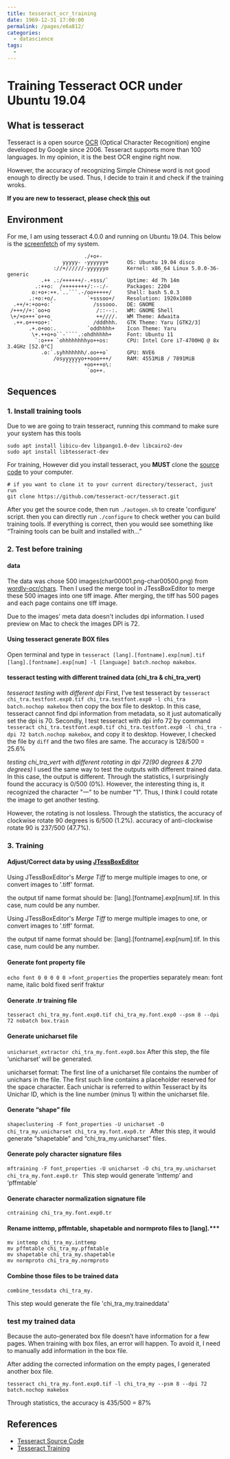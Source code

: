 ```yaml
---
title: tesseract_ocr_training
date: 1969-12-31 17:00:00
permalink: /pages/e6a812/
categories:
  - datascience
tags:
  - 
---
```

# Training Tesseract OCR under Ubuntu 19.04

## What is tesseract
Tesseract is a open source [OCR](https://en.wikipedia.org/wiki/Optical_character_recognition) (Optical Character Recognition) engine developed by Google since 2006. Tesseract supports more than 100 languages. In my opinion, it is the best OCR engine right now.



However, the accuracy of recognizing Simple Chinese word is not good enough to directly be used. Thus, I decide to train it and check if the training wroks.

**If you are new to tesseract, please check [this](https://github.com/tesseract-ocr/tesseract) out**

## Environment
For me, I am using tesseract 4.0.0 and running on Ubuntu 19.04. This below is the [screenfetch](https://github.com/KittyKatt/screenFetch) of my system.
```
                         ./+o+-       
                  yyyyy- -yyyyyy+      OS: Ubuntu 19.04 disco
               ://+//////-yyyyyyo      Kernel: x86_64 Linux 5.0.0-36-generic
           .++ .:/++++++/-.+sss/`      Uptime: 4d 7h 14m
         .:++o:  /++++++++/:--:/-      Packages: 2204
        o:+o+:++.`..```.-/oo+++++/     Shell: bash 5.0.3
       .:+o:+o/.          `+sssoo+/    Resolution: 1920x1080
  .++/+:+oo+o:`             /sssooo.   DE: GNOME
 /+++//+:`oo+o               /::--:.   WM: GNOME Shell
 \+/+o+++`o++o               ++////.   WM Theme: Adwaita
  .++.o+++oo+:`             /dddhhh.   GTK Theme: Yaru [GTK2/3]
       .+.o+oo:.          `oddhhhh+    Icon Theme: Yaru
        \+.++o+o``-````.:ohdhhhhh+     Font: Ubuntu 11
         `:o+++ `ohhhhhhhhyo++os:      CPU: Intel Core i7-4700HQ @ 8x 3.4GHz [52.0°C]
           .o:`.syhhhhhhh/.oo++o`      GPU: NVE6
               /osyyyyyyo++ooo+++/     RAM: 4551MiB / 7891MiB
                   ````` +oo+++o\:    
                          `oo++.     

```

## Sequences

### 1. Install training tools
Due to we are going to train tesseract, running this command to make sure your system has this tools
```shell
sudo apt install libicu-dev libpango1.0-dev libcairo2-dev
sudo apt install libtesseract-dev
```

For training, However did you install tesseract, you **MUST** clone the [source code](https://github.com/tesseract-ocr/tesseract) to your computer.
```
# if you want to clone it to your current directory/tesseract, just run
git clone https://github.com/tesseract-ocr/tesseract.git
```

After you get the source code, then run `./autogen.sh` to create 'configure' script. then you can directly run `./configure` to check wether you can build training tools. If everything is correct, then you would see something like “Training tools can be built and installed with...”



### 2. Test before training

#### data
The data was chose 500 images(char00001.png-char00500.png) from [wordly-ocr/chars](https://github.com/mrychlik/worldly-ocr/tree/master/ChineseCharHarvesting/Chars). Then I used the merge tool in JTessBoxEditor to merge these 500 images into one tiff image. After merging, the tiff has 500 pages and each page contains one tiff image.

Due to the images' meta data doesn't includes dpi information. I used preview on Mac to check the images DPI is 72.
#### Using tesseract generate BOX files

Open terminal and type in `tesseract [lang].[fontname].exp[num].tif [lang].[fontname].exp[num] -l [language] batch.nochop makebox`.

#### tesseract testing with different trained data (chi_tra & chi_tra_vert)


*tesseract testing with different dpi*
First, I've test tesseract by `tesseract chi_tra.testfont.exp0.tif chi_tra.testfont.exp0 -l chi_tra batch.nochop makebox` then copy the box file to desktop. In this case, tesseract cannot find dpi information from metadata, so it just automatically set the dpi is 70. Secondly, I test tesseract with dpi info 72 by command `tesseract chi_tra.testfont.exp0.tif chi_tra.testfont.exp0 -l chi_tra -dpi 72 batch.nochop makebox`, and copy it to desktop. However, I checked the file by `diff` and the two files are same. The accuracy is 128/500 = 25.6%






*testing chi_tra_vert with different rotating in dpi 72(90 degrees & 270 degrees)*
I used the same way to test the outputs with different trained data. In this case, the output is different. Through the statistics, I surprisingly found the accuracy is 0/500 (0%). However, the interesting thing is, it recognized the character "一" to be number "1". Thus, I think I could rotate the image to get another testing.

However, the rotating is not lossless. Through the statistics, the accuracy of clockwise rotate 90 degrees is 6/500 (1.2%). accuracy of anti-clockwise rotate 90 is 237/500 (47.7%).
### 3. Training


#### Adjust/Correct data by using [JTessBoxEditor](http://vietocr.sourceforge.net/training.html)
Using JTessBoxEditor's *Merge Tiff* to merge multiple images to one, or convert images to '.tiff' format.

the output tif name format should be: [lang].[fontname].exp[num].tif. In this case, num could be any number.

Using JTessBoxEditor's *Merge Tiff* to merge multiple images to one, or convert images to '.tiff' format.

the output tif name format should be: [lang].[fontname].exp[num].tif. In this case, num could be any number.

#### Generate font property file
`echo font 0 0 0 0 0 >font_properties`
the properties separately mean: font name, italic bold fixed serif fraktur

#### Generate .tr training file
`tesseract chi_tra_my.font.exp0.tif chi_tra_my.font.exp0 --psm 8 --dpi 72 nobatch box.train`

#### Generate unicharset file
`unicharset_extractor chi_tra_my.font.exp0.box`
After this step, the file ‘unicharset’ will be generated.

unicharset format:
	The first line of a unicharset file contains the number of unichars in the file. The first such line contains a placeholder reserved for the space character. Each unichar is referred to within Tesseract by its Unichar ID, which is the line number (minus 1) within the unicharset file.

#### Generate “shape” file
  `shapeclustering -F font_properties -U unicharset -O chi_tra_my.unicharset chi_tra_my.font.exp0.tr `
  After this step, it would generate “shapetable” and “chi_tra_my.unicharset” files.

####  Generate poly character signature files
  `mftraining -F font_properties -U unicharset -O chi_tra_my.unicharset chi_tra_my.font.exp0.tr `
This step would generate ‘inttemp’ and ‘pffmtable’

####  Generate character normalization signature file
  ` cntraining chi_tra_my.font.exp0.tr `

#### Rename inttemp, pffmtable, shapetable and normproto files to [lang].***

  ```
  mv inttemp chi_tra_my.inttemp
  mv pffmtable chi_tra_my.pffmtable
  mv shapetable chi_tra_my.shapetable
  mv normproto chi_tra_my.normproto
  ```

#### Combine those files to be trained data
`combine_tessdata chi_tra_my.`

This step would generate the file 'chi_tra_my.traineddata'

### test my trained data
Because the auto-generated box file doesn’t have information for a few pages. When training with box files, an error will happen. To avoid it, I need to manually add information in the box file.

After adding the corrected information on the empty pages, I generated another box file.

`tesseract chi_tra_my.font.exp0.tif -l chi_tra_my --psm 8 --dpi 72 batch.nochop makebox`

Through statistics, the accuracy is 435/500 = 87%




## References

- [Tesseract Source Code](https://github.com/tesseract-ocr/tesseract)
- [Tesseract Training](https://github.com/tesseract-ocr/tesseract/wiki/TrainingTesseract)

<Valine></Valine>
